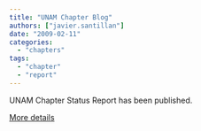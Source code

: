 ```yaml
---
title: "UNAM Chapter Blog"
authors: ["javier.santillan"]
date: "2009-02-11"
categories: 
  - "chapters"
tags: 
  - "chapter"
  - "report"
---
```


UNAM Chapter Status Report has been published.

  

[More details](/node/363)
